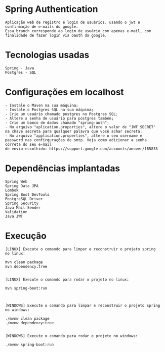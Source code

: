 # Spring Authentication

    Aplicação web de registro e login de usuários, usando o jwt e confirmação de e-mails do google.
    Essa branch corresponde ao login de usuário com apenas e-mail, com finalidade de fazer login via oauth do google.
    
# Tecnologias usadas

    Spring - Java
    Postgres - SQL


# Configurações em localhost

    - Instale o Maven na sua máquina;
    - Instale o Postgres SQL na sua máquina;
    - Crie um usuário chamado postgres no Postgres SQL;
    - Altere a senha de usuário para postgres também;
    - Crie um banco de dados chamado "spring-auth";
    - No arquivo "aplication.properties", altere o valor de "JWT_SECRET" 
    na chave secreta para qualquer palavra que você achar secreta;
    - No arquivo "application.properties", altere o seu username e password nas confirgurações de smtp. Veja como adicionar a senha correta do seu e-mail 
    de envio escolhido: https://support.google.com/accounts/answer/185833


# Dependências implantadas

    Spring Web
    Spring Data JPA
    Lombok
    Spring Boot DevTools
    PostgreSQL Driver
    Spring Security
    Java Mail Sender
    Validation
    Java JWT


# Execução

    [LINUX] Execute o comando para limpar e reconstruir o projeto spring no linux:

    mvn clean package
    mvn dependency:tree

    
    [LINUX] Execute o comando para rodar o projeto no linux:

    mvn spring-boot:run
        


    [WINDOWS] Execute o comando para limpar e reconstruir o projeto spring no windows:
    
    ./mvnw clean package
    ./mvnw dependency:tree

    
    [WINDOWS] Execute o comando para rodar o projeto no windows:

    ./mvnw spring-boot:run
    